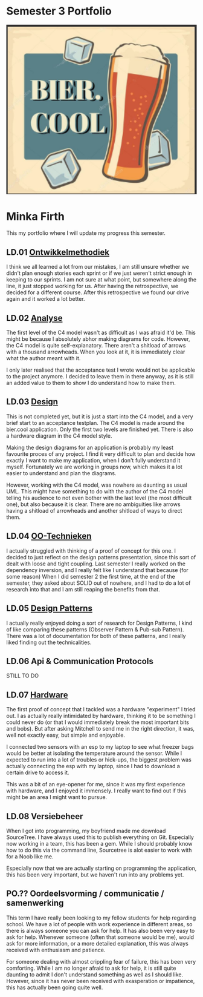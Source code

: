 # Semester 3 Portfolio

<img src='bier.cool.png' width="750">

# Minka Firth

This my portfolio where I will update my progress this semester. 

## LD.01 [Ontwikkelmethodiek](https://github.com/LittleMinks/Semester3/tree/main/PoC/LD.01%20Ontwikkelmethodieken)

I think we all learned a lot from our mistakes, I am still unsure whether we didn't plan enough stories each sprint or if we just weren't strict enough in keeping to our sprints. I am not sure at what point, but somewhere along the line, it just stopped working for us. After having the retrospective, we decided for a different course. After this retrospective we found our drive again and it worked a lot better.


## LD.02 [Analyse](https://github.com/LittleMinks/Semester3/tree/main/PoC/LD.02%20Analyse)

The first level of the C4 model wasn't as difficult as I was afraid it'd be. This might be because I absolutely abhor making diagrams for code. However, the C4 model is quite self-explanatory. There aren't a shitload of arrows with a thousand arrowheads. When you look at it, it is immediately clear what the author meant with it. 

I only later realised that the acceptance test I wrote would not be applicable to the project anymore. I decided to leave them in there anyway, as it is still an added value to them to show I do understand how to make them. 

## LD.03 [Design](https://github.com/LittleMinks/Semester3/tree/main/PoC/Design) 

This is not completed yet, but it is just a start into the C4 model, and a very brief start to an acceptance testplan. The C4 model is made around the bier.cool application. Only the first two levels are finished yet. There is also a hardware diagram in the C4 model style. 

Making the design diagrams for an application is probably my least favourite proces of any project. I find it very difficult to plan and decide how exactly I want to make my application, when I don't fully understand it myself. Fortunately we are working in groups now, which makes it a lot easier to understand and plan the diagrams.

However, working with the C4 model, was nowhere as daunting as usual UML. This might have something to do with the author of the C4 model telling his audience to not even bother with the last level (the most difficult one), but also because it is clear. There are no ambiguities like arrows having a shitload of arrowheads and another shitload of ways to direct them.    

## LD.04 [OO-Technieken](https://github.com/LittleMinks/Semester3/tree/main/PoC/LD.04%20OO%20technieken)

I actually struggled with thinking of a proof of concept for this one. I decided to just reflect on the design patterns presentation, since this sort of dealt with loose and tight coupling. Last semester I really worked on the dependency inversion, and I really felt like I understand that because (for some reason) When I did semester 2 the first time, at the end of the semester, they asked about SOLID out of nowhere, and I had to do a lot of research into that and I am still reaping the benefits from that. 


## LD.05 [Design Patterns](https://github.com/FontysDeeltijdICT/notification_desing_pattern_research/tree/main/library%20research%20designpattern)

I actually really enjoyed doing a sort of research for Design Patterns, I kind of like comparing these patterns (Observer Pattern & Pub-sub Pattern). There was a lot of documentation for both of these patterns, and I really liked finding out the technicalities.  

## LD.06 Api & Communication Protocols

STILL TO DO


## LD.07 [Hardware](https://github.com/LittleMinks/Semester3/tree/main/PoC/Hardware)

The first proof of concept that I tackled was a hardware "experiment" I tried out. I as actually really intimidated by hardware, thinking it to be something I could never do (or that I would immediately break the most important bits and bobs). But after asking Mitchell to send me in the right direction, it was, well not exactly easy, but simple and enjoyable. 

I connected two sensors with an esp to my laptop to see what freezer bags would be better at isolating the temperature around the sensor. While I expected to run into a lot of troubles or hick-ups, the biggest problem was actually connecting the esp with my laptop, since I had to download a certain drive to access it.  

This was a bit of an eye-opener for me, since it was my first experience with hardware, and I enjoyed it immensely. I really want to find out if this might be an area I might want to pursue.  

## LD.08 Versiebeheer

When I got into programming, my boyfriend made me download SourceTree. I have always used this to publish everything on Git. Especially now working in a team, this has been a gem. While I should probably know how to do this via the command line, Sourcetree is alot easier to work with for a Noob like me. 

Especially now that we are actually starting on programming the application, this has been very important, but we haven't run into any problems yet. 

## PO.?? Oordeelsvorming / communicatie / samenwerking

This term I have really been looking to my fellow students for help regarding school. We have a lot of people with work experience in different areas, so there is always someone you can ask for help. It has also been very easy to ask for help. Whenever someone (often that someone would be me), would ask for more information, or a more detailed explanation, this was always received with enthusiasm and patience. 

For someone dealing with almost crippling fear of failure, this has been very comforting. While I am no longer afraid to ask for help, it is still quite daunting to admit I don't understand something as well as I should like. However, since it has never been received with exasperation or impatience, this has actually been going quite well.


